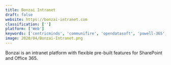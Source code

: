 ```yaml
---
title: Bonzai Intranet
draft: false 
website: https://bonzai-intranet.com
classification: ['']
platform: ['Web']
keywords: ['centricminds', 'communifire', 'opendatasoft', 'powell-365', 'precurio', 'hub']
image: 2020/04/Bonzai-Intranet.png
---
```

Bonzai is an intranet platform with flexible pre-built features for SharePoint and Office 365.